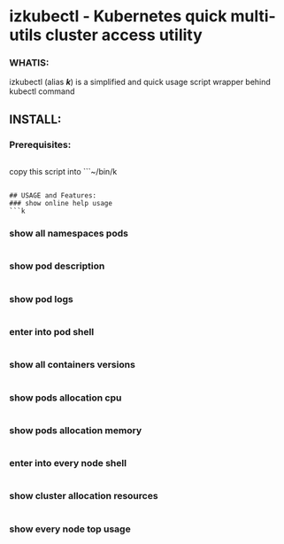# izkubectl - Kubernetes quick multi-utils cluster access utility

### WHATIS:
izkubectl (alias ***k***) is a simplified and quick usage script wrapper behind kubectl command

## INSTALL:
### Prerequisites:
```yum install multitail rxvt dvtm kubectl google-cloud-sdk
```

copy this script into ```~/bin/k
```

## USAGE and Features:
### show online help usage
```k
```

### show all namespaces pods
```k pod
```

### show pod description
```k desc PODNAME
```
### show pod logs
```k log PODNAME
```

### enter into pod shell
```k sh PODNAME 
```

### show all containers versions
```k img
```

### show pods allocation cpu
```k cpu 
```

### show pods allocation memory
```k mem
```
### enter into every node shell
```k sh
```

### show cluster allocation resources
```k res
```

### show every node top usage
```k top
```
